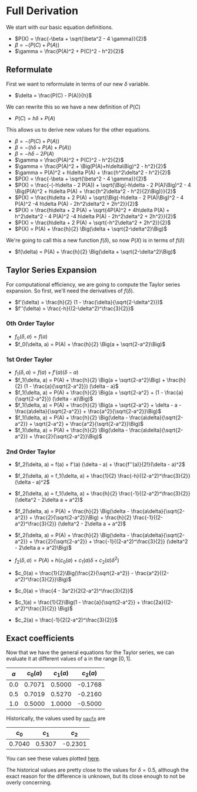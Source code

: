 # Full Derivation
We start with our basic equation definitions.
 * $P(X) = \frac{-\beta + \sqrt{\beta^2 - 4 \gamma}}{2}$
 * $\beta = -\Big(P(C) + P(A)\Big)$
 * $\gamma = \frac{P(A)^2 + P(C)^2 - h^2}{2}$

## Reformulate
First we want to reformulate in terms of our new $\delta$ variable.
 * $\delta = \frac{P(C) - P(A)}{h}$

We can rewrite this so we have a new definition of $P(C)$
 * $P(C) = h\delta  + P(A)$

This allows us to derive new values for the other equations.
 * $\beta = -\Big(P(C) + P(A)\Big)$
 * $\beta = -\Big(h\delta + P(A) + P(A)\Big)$
 * $\beta = -h\delta - 2 P(A)$
 * $\gamma = \frac{P(A)^2 + P(C)^2 - h^2}{2}$
 * $\gamma = \frac{P(A)^2 + \Big(P(A)+h\delta\Big)^2 - h^2}{2}$
 * $\gamma = P(A)^2 + h\delta P(A) + \frac{h^2\delta^2 - h^2}{2}$
 * $P(X) = \frac{-\beta + \sqrt{\beta^2 - 4 \gamma}}{2}$
 * $P(X) = \frac{-(-h\delta - 2 P(A)) + \sqrt{\Big(-h\delta - 2 P(A)\Big)^2 - 4 \Big(P(A)^2 + h\delta P(A) + \frac{h^2\delta^2 - h^2}{2}\Big)}}{2}$
 * $P(X) = \frac{h\delta + 2 P(A) + \sqrt{\Big(-h\delta - 2 P(A)\Big)^2 - 4 P(A)^2 -4 h\delta P(A) - 2h^2\delta^2 + 2h^2}}{2}$
 * $P(X) = \frac{h\delta + 2 P(A) + \sqrt{4P(A)^2 + 4h\delta P(A) + h^2\delta^2 - 4 P(A)^2 -4 h\delta P(A) - 2h^2\delta^2 + 2h^2}}{2}$
 * $P(X) = \frac{h\delta + 2 P(A) + \sqrt{-h^2\delta^2 + 2h^2}}{2}$
 * $P(X) = P(A) + \frac{h}{2} \Big(\delta + \sqrt{2-\delta^2}\Big)$

We're going to call this a new function $f(\delta)$, so now $P(X)$ is in terms of $f(\delta)$
 * $f(\delta) = P(A) + \frac{h}{2} \Big(\delta + \sqrt{2-\delta^2}\Big)$

## Taylor Series Expansion
For computational efficiency, we are going to compute the Taylor series expansion. So first, we'll need the derivatives of $f(\delta)$.
 * $f'(\delta) = \frac{h}{2} (1 - \frac{\delta}{\sqrt{2-\delta^2}})$
 * $f''(\delta) = \frac{-h}{(2-\delta^2)^\frac{3}{2}}$

### 0th Order Taylor
 * $f_0(\delta, a) = f(a)$
 * $f_0(\delta, a) = P(A) + \frac{h}{2} \Big(a + \sqrt{2-a^2}\Big)$

### 1st Order Taylor
 * $f_1(\delta, a) = f(a) + f'(a) (\delta - a)$
 * $f_1(\delta, a) = P(A) + \frac{h}{2} \Big(a + \sqrt{2-a^2}\Big) + \frac{h}{2} (1 - \frac{a}{\sqrt{2-a^2}}) (\delta - a)$
 * $f_1(\delta, a) = P(A) + \frac{h}{2} \Big(a + \sqrt{2-a^2} + (1 - \frac{a}{\sqrt{2-a^2}}) (\delta - a)\Big)$
 * $f_1(\delta, a) = P(A) + \frac{h}{2} \Big(a + \sqrt{2-a^2} + \delta - a - \frac{a\delta}{\sqrt{2-a^2}} + \frac{a^2}{\sqrt{2-a^2}}\Big)$
 * $f_1(\delta, a) = P(A) + \frac{h}{2} \Big(\delta - \frac{a\delta}{\sqrt{2-a^2}} + \sqrt{2-a^2} + \frac{a^2}{\sqrt{2-a^2}}\Big)$
 * $f_1(\delta, a) = P(A) + \frac{h}{2} \Big(\delta - \frac{a\delta}{\sqrt{2-a^2}} + \frac{2}{\sqrt{2-a^2}}\Big)$

### 2nd Order Taylor
 * $f_2(\delta, a) = f(a) + f'(a) (\delta - a) + \frac{f''(a)}{2!}(\delta - a)^2$
 * $f_2(\delta, a) = f_1(\delta, a) + \frac{1}{2} \frac{-h}{(2-a^2)^\frac{3}{2}} (\delta - a)^2$
 * $f_2(\delta, a) = f_1(\delta, a) + \frac{h}{2} \frac{-1}{(2-a^2)^\frac{3}{2}} (\delta^2 - 2\delta a + a^2)$
 * $f_2(\delta, a) = P(A) + \frac{h}{2} \Big(\delta - \frac{a\delta}{\sqrt{2-a^2}} + \frac{2}{\sqrt{2-a^2}}\Big) + \frac{h}{2} \frac{-1}{(2-a^2)^\frac{3}{2}} (\delta^2 - 2\delta a + a^2)$
 * $f_2(\delta, a) = P(A) + \frac{h}{2} \Big(\delta - \frac{a\delta}{\sqrt{2-a^2}} + \frac{2}{\sqrt{2-a^2}} + \frac{-1}{(2-a^2)^\frac{3}{2}} (\delta^2 - 2\delta a + a^2)\Big)$
 * $f_2(\delta, a) = P(A) + h\Big(c_0(a) + c_1(a)\delta + c_2(a) \delta^2\Big)$
 * $c_0(a) = \frac{1}{2}\Big(\frac{2}{\sqrt{2-a^2}} - \frac{a^2}{(2-a^2)^\frac{3}{2}}\Big)$
 * $c_0(a) = \frac{4 - 3a^2}{2(2-a^2)^\frac{3}{2}}$

 * $c_1(a) = \frac{1}{2}\Big(1 - \frac{a}{\sqrt{2-a^2}} + \frac{2a}{(2-a^2)^\frac{3}{2}} \Big)$
 * $c_2(a) = \frac{-1}{2(2-a^2)^\frac{3}{2}}$

## Exact coefficients
Now that we have the general equations for the Taylor series, we can evaluate it at different values of a in the range $[0, 1]$.

| $a$ | $c_0(a)$ | $c_1(a)$ | $c_2(a)$ |
| --- | -------- | -------- | -------- |
| 0.0 |  0.7071  |  0.5000  | -0.1768  |
| 0.5 |  0.7019  |  0.5270  | -0.2160  |
| 1.0 |  0.5000  |  1.0000  | -0.5000  |

Historically, the values used by [`navfn`](https://github.com/ros-planning/navigation/blob/1f335323a605b49b4108a845c55a7c1ba93a6f2e/navfn/src/navfn.cpp#L509) are

| $c_0$  | $c_1$  |  $c_2$  |
| ------ | ------ | ------- |
| 0.7040 | 0.5307 | -0.2301 |

You can see these values plotted [here](https://www.desmos.com/calculator/vbpkey1mt6).

The historical values are pretty close to the values for $\delta=0.5$, although the exact reason for the difference is unknown, but its close enough to not be overly concerning.
